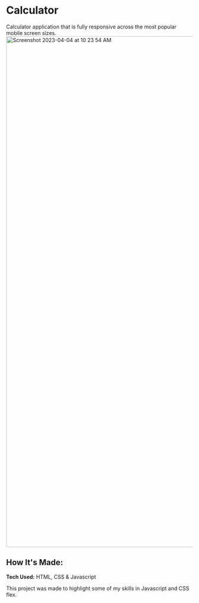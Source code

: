# Calculator
Calculator application that is fully responsive across the most popular mobile screen sizes.
<img width="1380" alt="Screenshot 2023-04-04 at 10 23 54 AM" src="https://user-images.githubusercontent.com/76449195/229823543-71206306-cb48-48b9-b38b-b76640e50c77.png">
## How It's Made:
**Tech Used:** HTML, CSS & Javascript

This project was made to highlight some of my skills in Javascript and CSS flex.
